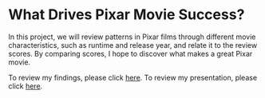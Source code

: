 # What Drives Pixar Movie Success? 

In this project, we will review patterns in Pixar films through different movie characteristics, such as runtime and release year, and relate it to the review scores. By comparing scores, I hope to discover what makes a great Pixar movie.

To review my findings, please click [here]().
To review my presentation, please click [here]().

